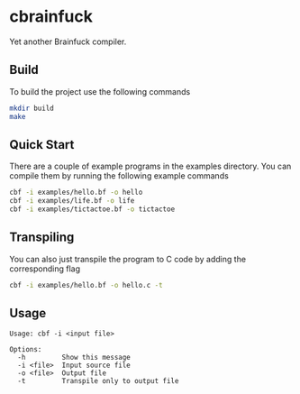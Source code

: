 # cbrainfuck

Yet another Brainfuck compiler.

## Build

To build the project use the following commands

```bash
mkdir build
make
```

## Quick Start

There are a couple of example programs in the examples directory. You can compile them by running the following example commands

```bash
cbf -i examples/hello.bf -o hello
cbf -i examples/life.bf -o life
cbf -i examples/tictactoe.bf -o tictactoe
```

## Transpiling

You can also just transpile the program to C code by adding the corresponding flag

```bash
cbf -i examples/hello.bf -o hello.c -t
```

## Usage

```
Usage: cbf -i <input file>

Options:
  -h         Show this message
  -i <file>  Input source file
  -o <file>  Output file
  -t         Transpile only to output file
```
